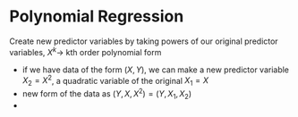 
# Polynomial Regression
Create new predictor variables by taking powers of our original predictor variables, $X^k\to$ kth order polynomial form
- if we have data of the form $(X,Y)$, we can make a new predictor variable $X_{2}=X^2$, a quadratic variable of the original $X_{1}=X$
- new form of the data as $(Y,X,X^2)=(Y,X_{1},X_{2})$
- 

